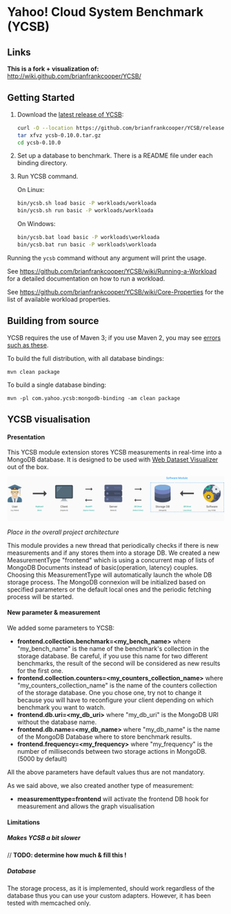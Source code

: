 Yahoo! Cloud System Benchmark (YCSB)
====================================

Links
-----
**This is a fork + visualization of:**
http://wiki.github.com/brianfrankcooper/YCSB/

Getting Started
---------------

1. Download the [latest release of YCSB](https://github.com/brianfrankcooper/YCSB/releases/latest):

    ```sh
    curl -O --location https://github.com/brianfrankcooper/YCSB/releases/download/0.10.0/ycsb-0.10.0.tar.gz
    tar xfvz ycsb-0.10.0.tar.gz
    cd ycsb-0.10.0
    ```
    
2. Set up a database to benchmark. There is a README file under each binding 
   directory.

3. Run YCSB command. 

    On Linux:
    ```sh
    bin/ycsb.sh load basic -P workloads/workloada
    bin/ycsb.sh run basic -P workloads/workloada
    ```

    On Windows:
    ```bat
    bin/ycsb.bat load basic -P workloads\workloada
    bin/ycsb.bat run basic -P workloads\workloada
    ```

  Running the `ycsb` command without any argument will print the usage. 
   
  See https://github.com/brianfrankcooper/YCSB/wiki/Running-a-Workload
  for a detailed documentation on how to run a workload.

  See https://github.com/brianfrankcooper/YCSB/wiki/Core-Properties for 
  the list of available workload properties.

Building from source
--------------------

YCSB requires the use of Maven 3; if you use Maven 2, you may see [errors
such as these](https://github.com/brianfrankcooper/YCSB/issues/406).

To build the full distribution, with all database bindings:

    mvn clean package

To build a single database binding:

    mvn -pl com.yahoo.ycsb:mongodb-binding -am clean package


YCSB visualisation
------------------

#### Presentation

This YCSB module extension stores YCSB measurements in real-time into a MongoDB database.
It is designed to be used with [Web Dataset Visualizer](https://bitbucket.org/r0bcrane/ycsb-visualization) out of the box.

![Architecture photo with Storage DB and YCSB selected.](/doc/images/archi-software.png "Place in the overall project architecture")

*Place in the overall project architecture*

This module provides a new thread that periodically checks if there is new measurements and if any stores them into a storage DB.
We created a new MeasurementType "frontend" which is using a concurrent map of lists of MongoDB Documents instead of basic(operation, latency) couples. 
Choosing this MeasurementType will automatically launch the whole DB storage process. The MongoDB connexion will be initialized based on specified parameters or the default local ones and the periodic fetching process will be started.

#### New parameter & measurement

We added some parameters to YCSB:

* **frontend.collection.benchmark=<my_bench_name>** where "my_bench_name" is the name of the benchmark's collection in the storage database. Be careful, if you use this name for two different benchmarks, the result of the second will be considered as new results for the first one.
* **frontend.collection.counters=<my_counters_collection_name>** where "my_counters_collection_name" is the name of the counters collection of the storage database. One you chose one, try not to change it because you will have to reconfigure your client depending on which benchmark you want to watch.
* **frontend.db.uri=<my_db_uri>** where "my_db_uri" is the MongoDB URI without the database name.
* **frontend.db.name=<my_db_name>** where "my_db_name" is the name of the MongoDB Database where to store benchmark results.
* **frontend.frequency=<my_frequency>** where "my_frequency" is the number of milliseconds between two storage actions in MongoDB. (5000 by default)

All the above parameters have default values thus are not mandatory.

As we said above, we also created another type of measurement:

* **measurementtype=frontend** will activate the frontend DB hook for measurement and allows the graph visualisation

#### Limitations

##### Makes YCSB a bit slower

// **TODO: determine how much & fill this !**

##### Database

The storage process, as it is implemented, should work regardless of the database thus you can use your custom adapters.
However, it has been tested with memcached only.